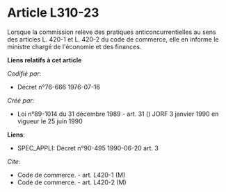 # Article L310-23

Lorsque la commission relève des pratiques anticoncurrentielles au sens des articles L. 420-1 et L. 420-2 du code de
commerce, elle en informe le ministre chargé de l'économie et des finances.

**Liens relatifs à cet article**

_Codifié par_:

  - Décret n°76-666 1976-07-16

_Créé par_:

  - Loi n°89-1014 du 31 décembre 1989 - art. 31 () JORF 3 janvier 1990 en vigueur le 25 juin 1990

**Liens**:

  - SPEC_APPLI: Décret n°90-495 1990-06-20 art. 3

_Cite_:

  - Code de commerce. - art. L420-1 (M)
  - Code de commerce. - art. L420-2 (M)
